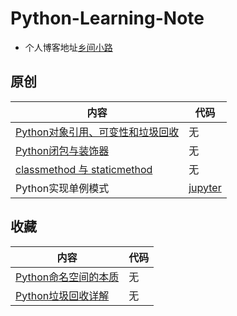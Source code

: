 # Python-Learning-Note

- 个人博客地址[乡间小路](http://www.flyrie.top)

## 原创
| 内容                                                                                                                | 代码                                                                                                                                     |
| ------------------------------------------------------------------------------------------------------------------- | ---------------------------------------------------------------------------------------------------------------------------------------- |
| [Python对象引用、可变性和垃圾回收](http://flyrie.top/2018/04/01/Python_Object_References_Mutability_And_Recycling/) | 无                                                                                                                                       |
| [Python闭包与装饰器](http://flyrie.top/2018/09/29/Python_Decorator_Closure/)                                        | 无                                                                                                                                       |
| [classmethod 与 staticmethod](http://flyrie.top/2018/08/16/Python_Decorators/)                                      | 无                                                                                                                                       |
| Python实现单例模式                                                                                                  | [jupyter](https://nbviewer.jupyter.org/github/feipxyz/Python-Learning-Note/blob/master/Python%E5%8D%95%E4%BE%8B%E6%A8%A1%E5%BC%8F.ipynb) |

## 收藏
| 内容                                                                                        | 代码 |
| ------------------------------------------------------------------------------------------- | ---- |
| [Python命名空间的本质](http://www.cnblogs.com/windlaughing/archive/2013/05/26/3100362.html) | 无   |
| [Python垃圾回收详解](https://www.cnblogs.com/vamei/p/3232088.html)                          | 无   |
